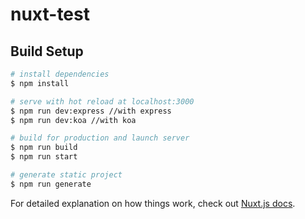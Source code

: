# nuxt-test

## Build Setup

```bash
# install dependencies
$ npm install

# serve with hot reload at localhost:3000
$ npm run dev:express //with express
$ npm run dev:koa //with koa

# build for production and launch server
$ npm run build
$ npm run start

# generate static project
$ npm run generate
```

For detailed explanation on how things work, check out [Nuxt.js docs](https://nuxtjs.org).
